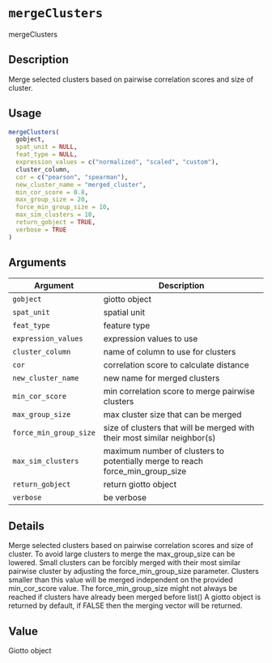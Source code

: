 # `mergeClusters`

mergeClusters


## Description

Merge selected clusters based on pairwise correlation scores and size of cluster.


## Usage

```r
mergeClusters(
  gobject,
  spat_unit = NULL,
  feat_type = NULL,
  expression_values = c("normalized", "scaled", "custom"),
  cluster_column,
  cor = c("pearson", "spearman"),
  new_cluster_name = "merged_cluster",
  min_cor_score = 0.8,
  max_group_size = 20,
  force_min_group_size = 10,
  max_sim_clusters = 10,
  return_gobject = TRUE,
  verbose = TRUE
)
```


## Arguments

Argument      |Description
------------- |----------------
`gobject`     |     giotto object
`spat_unit`     |     spatial unit
`feat_type`     |     feature type
`expression_values`     |     expression values to use
`cluster_column`     |     name of column to use for clusters
`cor`     |     correlation score to calculate distance
`new_cluster_name`     |     new name for merged clusters
`min_cor_score`     |     min correlation score to merge pairwise clusters
`max_group_size`     |     max cluster size that can be merged
`force_min_group_size`     |     size of clusters that will be merged with their most similar neighbor(s)
`max_sim_clusters`     |     maximum number of clusters to potentially merge to reach force_min_group_size
`return_gobject`     |     return giotto object
`verbose`     |     be verbose


## Details

Merge selected clusters based on pairwise correlation scores and size of cluster.
 To avoid large clusters to merge the max_group_size can be lowered. Small clusters can
 be forcibly merged with their most similar pairwise cluster by adjusting the
 force_min_group_size parameter. Clusters smaller than this value will be merged
 independent on the provided min_cor_score value. The force_min_group_size might not always
 be reached if clusters have already been merged before list() 
 A giotto object is returned by default, if FALSE then the merging vector will be returned.


## Value

Giotto object


